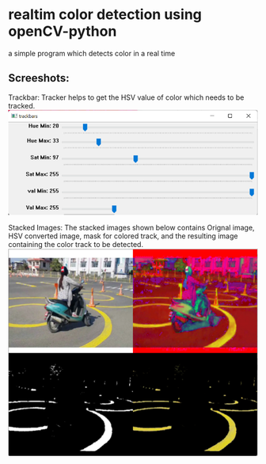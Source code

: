 # realtim color detection using openCV-python
a simple program which detects color in a real time 

## Screeshots:

Trackbar:
Tracker helps to get the HSV value of color which needs to be tracked.
<img src="images/trackbar.PNG">

Stacked Images:
The stacked images shown below contains Orignal image, HSV converted image, mask for colored track, and the resulting image containing the color track to be detected.
<img src="images/stacked_image.PNG">
